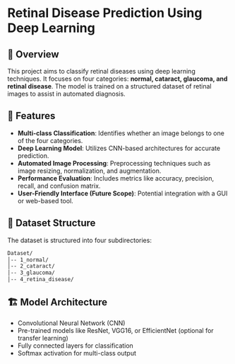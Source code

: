 # Retinal Disease Prediction Using Deep Learning

## 📌 Overview
This project aims to classify retinal diseases using deep learning techniques. It focuses on four categories: **normal, cataract, glaucoma, and retinal disease**. The model is trained on a structured dataset of retinal images to assist in automated diagnosis.

## 🚀 Features
- **Multi-class Classification**: Identifies whether an image belongs to one of the four categories.
- **Deep Learning Model**: Utilizes CNN-based architectures for accurate prediction.
- **Automated Image Processing**: Preprocessing techniques such as image resizing, normalization, and augmentation.
- **Performance Evaluation**: Includes metrics like accuracy, precision, recall, and confusion matrix.
- **User-Friendly Interface (Future Scope)**: Potential integration with a GUI or web-based tool.

## 📂 Dataset Structure
The dataset is structured into four subdirectories:
```bash
Dataset/
│-- 1_normal/
│-- 2_cataract/
│-- 3_glaucoma/
│-- 4_retina_disease/
```

## 🏗 Model Architecture
- Convolutional Neural Network (CNN)
- Pre-trained models like ResNet, VGG16, or EfficientNet (optional for transfer learning)
- Fully connected layers for classification
- Softmax activation for multi-class output

